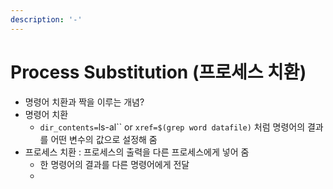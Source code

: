 ```yaml
---
description: '-'
---
```


# Process Substitution (프로세스 치환)

* 명령어 치환과 짝을 이루는 개념?
* 명령어 치환
  * `dir_contents=`ls-al\`\` or `xref=$(grep word datafile)` 처럼 명령어의 결과를 어떤 변수의 값으로 설정해 줌
* 프로세스 치환 : 프로세스의 출력을 다른 프로세스에게 넣어 줌
  * 한 명령어의 결과를 다른 명령어에게 전달
  *
